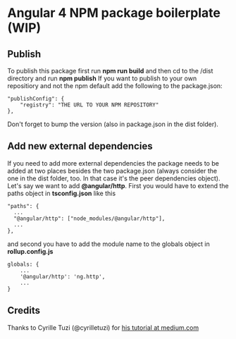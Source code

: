 # Angular 4 NPM package boilerplate (WIP)

## Publish
To publish this package first run **npm run build** and then cd to the /dist directory and run **npm publish**
If you want to publish to your own repositiory and not the npm default add the following to the package.json: <br>
```
"publishConfig": {
    "registry": "THE URL TO YOUR NPM REPOSITORY"
},
```
Don't forget to bump the version (also in package.json in the dist folder).

## Add new external dependencies
If you need to add more external dependencies the package needs to be added at two places besides the two package.json (always consider the one in the dist folder, too. In that case it's the peer dependencies object). Let's say we want to add **@angular/http**. First you would have to extend the paths object in **tsconfig.json** like this
```
"paths": {
  ...
  "@angular/http": ["node_modules/@angular/http"],
  ...
},
```
and second you have to add the module name to the globals object in **rollup.config.js**
```
globals: {
    ...
    '@angular/http': 'ng.http',
    ...
}
```
## Credits
Thanks to Cyrille Tuzi (@cyrilletuzi) for [his tutorial at medium.com](https://medium.com/@cyrilletuzi/how-to-build-and-publish-an-angular-module-7ad19c0b4464)